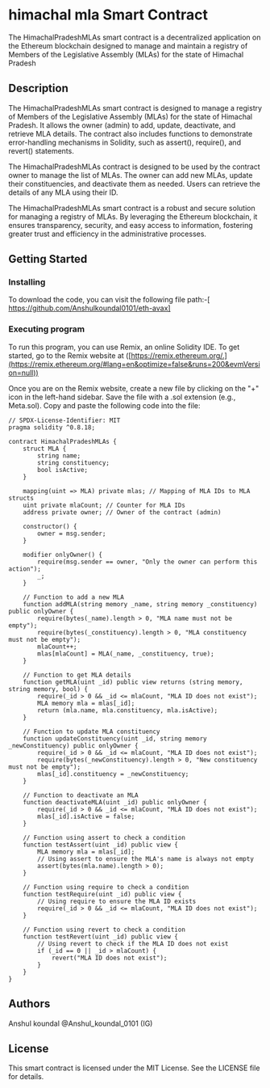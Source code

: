 # himachal mla Smart Contract
The HimachalPradeshMLAs smart contract is a decentralized application on the Ethereum blockchain designed to manage and maintain a registry of Members of the Legislative Assembly (MLAs) for the state of Himachal Pradesh

## Description
The HimachalPradeshMLAs smart contract is designed to manage a registry of Members of the Legislative Assembly (MLAs) for the state of Himachal Pradesh. It allows the owner (admin) to add, update, deactivate, and retrieve MLA details. The contract also includes functions to demonstrate error-handling mechanisms in Solidity, such as assert(), require(), and revert() statements.

The HimachalPradeshMLAs contract is designed to be used by the contract owner to manage the list of MLAs. The owner can add new MLAs, update their constituencies, and deactivate them as needed. Users can retrieve the details of any MLA using their ID. 

The HimachalPradeshMLAs smart contract is a robust and secure solution for managing a registry of MLAs. By leveraging the Ethereum blockchain, it ensures transparency, security, and easy access to information, fostering greater trust and efficiency in the administrative processes.
## Getting Started

### Installing
To download the code, you can visit the following file path:-[ https://github.com/Anshulkoundal0101/eth-avax]
### Executing program
To run this program, you can use Remix, an online Solidity IDE. To get started, go to the Remix website at ([https://remix.ethereum.org/.](https://remix.ethereum.org/#lang=en&optimize=false&runs=200&evmVersion=null))

Once you are on the Remix website, create a new file by clicking on the "+" icon in the left-hand sidebar. Save the file with a .sol extension (e.g., Meta.sol). Copy and paste the following code into the file:
```
// SPDX-License-Identifier: MIT
pragma solidity ^0.8.18;

contract HimachalPradeshMLAs {
    struct MLA {
        string name;
        string constituency;
        bool isActive;
    }

    mapping(uint => MLA) private mlas; // Mapping of MLA IDs to MLA structs
    uint private mlaCount; // Counter for MLA IDs
    address private owner; // Owner of the contract (admin)

    constructor() {
        owner = msg.sender;
    }

    modifier onlyOwner() {
        require(msg.sender == owner, "Only the owner can perform this action");
        _;
    }

    // Function to add a new MLA
    function addMLA(string memory _name, string memory _constituency) public onlyOwner {
        require(bytes(_name).length > 0, "MLA name must not be empty");
        require(bytes(_constituency).length > 0, "MLA constituency must not be empty");
        mlaCount++;
        mlas[mlaCount] = MLA(_name, _constituency, true);
    }

    // Function to get MLA details
    function getMLA(uint _id) public view returns (string memory, string memory, bool) {
        require(_id > 0 && _id <= mlaCount, "MLA ID does not exist");
        MLA memory mla = mlas[_id];
        return (mla.name, mla.constituency, mla.isActive);
    }

    // Function to update MLA constituency
    function updateConstituency(uint _id, string memory _newConstituency) public onlyOwner {
        require(_id > 0 && _id <= mlaCount, "MLA ID does not exist");
        require(bytes(_newConstituency).length > 0, "New constituency must not be empty");
        mlas[_id].constituency = _newConstituency;
    }

    // Function to deactivate an MLA
    function deactivateMLA(uint _id) public onlyOwner {
        require(_id > 0 && _id <= mlaCount, "MLA ID does not exist");
        mlas[_id].isActive = false;
    }

    // Function using assert to check a condition
    function testAssert(uint _id) public view {
        MLA memory mla = mlas[_id];
        // Using assert to ensure the MLA's name is always not empty
        assert(bytes(mla.name).length > 0);
    }

    // Function using require to check a condition
    function testRequire(uint _id) public view {
        // Using require to ensure the MLA ID exists
        require(_id > 0 && _id <= mlaCount, "MLA ID does not exist");
    }

    // Function using revert to check a condition
    function testRevert(uint _id) public view {
        // Using revert to check if the MLA ID does not exist
        if (_id == 0 || _id > mlaCount) {
            revert("MLA ID does not exist");
        }
    }
}
```
## Authors
Anshul koundal @Anshul_koundal_0101 (IG)
## License

This smart contract is licensed under the MIT License. See the LICENSE file for details.

